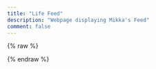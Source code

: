 ```yaml
---
title: "Life Feed"
description: "Webpage displaying Mikka's Feed"
comment: false
---
```


<!-- Click [here](feed.cvyl.me) to view the webpage in full size. Below is temporary. -->
{% raw %}

  <!-- Import Libraries -->
  <script src="https://unpkg.com/vue@3"></script>
  <script src="https://unpkg.com/tg-blog"></script>
  <link rel="stylesheet" href="https://unpkg.com/tg-blog/dist/style.css">

<!-- Styles & Patches -->
<style>
    #tg-blog-app { font-family: Avenir, Helvetica, Arial, sans-serif }

    /* Icalm Fix: Override img max-width: 100% set in layout.styl */
    #tg-blog-app img { max-width: unset; }

    /* Icalm Fix: overflow-x: hidden breaks infinite scroll */
    .container { overflow-x: unset !important; }
    body { overflow-x: unset !important; }
    .post, .tgb-card, .search {
          background: #fff0ff !important;
    }
    .id, .date, .search, input, ::placeholder {
          color: #f7bdeb !important;
    }
    .tg-blog {
          color: #755c76 !important;
    }
    .reply-text {
        color:rgb(223, 156, 226) !important;
    }
    .reply-to {
        color:rgb(134, 97, 135) !important;
    }
    .reply {
        background: rgb(171, 99, 173) !important;
    }
    .post a {
        color:rgb(134, 97, 135) !important;
    }
    .detail .file-detail {
        color:rgb(223, 156, 226) !important;
    }
</style>

<!-- Template setup (Paste your data url here) -->
<div id="tg-blog-app">
    <tg-blog posts-url="https://raw.githubusercontent.com/cvyl/blog-feed/gh-pages/exports/menhera7/posts.json"></tg-blog>
</div>

<!-- Vue js setup -->
<script>
const app = Vue.createApp().component("tg-blog", TgBlog.TgBlog)
app.mount('#tg-blog-app')

// Hexo patch: Destroy app when page switched
const interval = setInterval(() => {
    if (!document.getElementById('tg-blog-app')) 
    {
        app.unmount()
        clearInterval(interval)
    }
}, 1000)
</script>

{% endraw %}